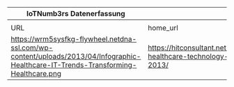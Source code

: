 |IoTNumb3rs Datenerfassung|||||||||||
| ---- | ---- | ---- | ---- | ---- | ---- | ---- | ---- | ---- | ---- | ---- |
||||||||||||
|URL|home_url|filename|device_class|device_count|market_class|market_volume|prognosis_year|publication_year|authorship_class|Dropbox folder|
|https://wrm5sysfkg-flywheel.netdna-ssl.com/wp-content/uploads/2013/04/Infographic-Healthcare-IT-Trends-Transforming-Healthcare.png|https://hitconsultant.net/2014/01/31/best-healthcare-technology-infographics-of-2013/|file11_Infographic-Healthcare-IT-Trends-Transforming-Healthcare.png||||||||MariaMarg/20181125-1505|
